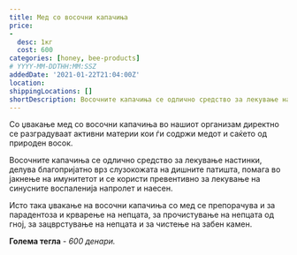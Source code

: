 ```yaml
---
title: Мед со восочни капачиња
price: 
-
  desc: 1кг
  cost: 600
categories: [honey, bee-products]
# YYYY-MM-DDTHH:MM:SSZ
addedDate: '2021-01-22T21:04:00Z'
location:
shippingLocations: []
shortDescription: Восочните капачиња се одлично средство за лекување настинки како и јакнење на имунитетот.
---
```


Со џвакање мед со восочни капачиња во нашиот организам директно се разградуваат активни материи кои ѓи содржи медот и саќето од природен восок.

Восочните капачиња се одлично средство за лекување настинки, делува благопријатно врз слузокожата на дишните патишта, помага во јакнење на имунитетот  и се користи превентивно за лекување на синусните воспаленија напролет и наесен.

Исто така џвакање на восочни капачиња со мед се препорачува и за парадентоза и крварење на непцата, за прочистување  на непцата од гној, за зацврстување на непцата и за чистење на забен камен.

**Голема тегла** - *600 денари.*